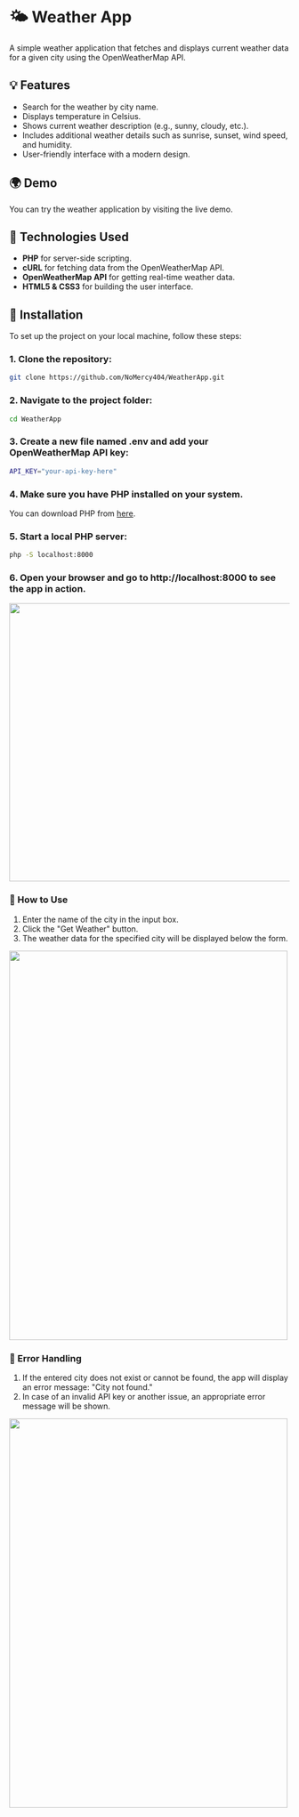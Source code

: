 # 🌤 Weather App

A simple weather application that fetches and displays current weather data for a given city using the OpenWeatherMap API.

## 💡 Features

- Search for the weather by city name.
- Displays temperature in Celsius.
- Shows current weather description (e.g., sunny, cloudy, etc.).
- Includes additional weather details such as sunrise, sunset, wind speed, and humidity.
- User-friendly interface with a modern design.

## 🌍 Demo

You can try the weather application by visiting the live demo.

## 📜 Technologies Used

- **PHP** for server-side scripting.
- **cURL** for fetching data from the OpenWeatherMap API.
- **OpenWeatherMap API** for getting real-time weather data.
- **HTML5 & CSS3** for building the user interface.

## 🔧 Installation

To set up the project on your local machine, follow these steps:

### 1. Clone the repository:
```bash
git clone https://github.com/NoMercy404/WeatherApp.git
```
### 2. Navigate to the project folder:
```bash
cd WeatherApp
```
### 3. Create a new file named .env and add your OpenWeatherMap API key:
```bash
API_KEY="your-api-key-here"
```
### 4. Make sure you have PHP installed on your system.
You can download PHP from [here](https://www.php.net/downloads).

### 5. Start a local PHP server:
```bash
php -S localhost:8000
```
### 6. Open your browser and go to <strong> http://localhost:8000 </strong> to see the app in action.

<img src="https://github.com/user-attachments/assets/e96152db-6d8e-4247-a1d2-645b6d6400ae" width="700" height="500">

### 💬 How to Use
<ol>
  <li>Enter the name of the city in the input box.</li>
  <li>Click the "Get Weather" button.</li>
  <li>The weather data for the specified city will be displayed below the form.</li>
</ol>

<img src = https://github.com/user-attachments/assets/a7d3c8c1-6130-49c2-a1ac-280241053148 width = "500" height = "700">


### 🚨 Error Handling
<ol>
  <li>If the entered city does not exist or cannot be found, the app will display an error message: "City not found."</li>
  <li>In case of an invalid API key or another issue, an appropriate error message will be shown.</li>
</ol>

<img src= https://github.com/user-attachments/assets/b9e86e03-9d7b-405b-8a41-0824bee5be5d width = "500" height = "700">










